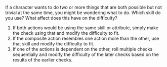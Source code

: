
If a character wants to do two or more things that are both possible but not trivial at the same time, you might be wondering what to do. Which skill do you use? What affect does this have on the difficulty?

1.  If both actions would be using the same skill or attribute, simply make the check using that and modify the difficulty to fit.
2.  If the composite action resembles one action more than the other, use that skill and modify the difficulty to fit.
3.  If one of the actions is dependent on the other, roll multiple checks sequentially and modify the difficulty of the later checks based on the results of the earlier checks.